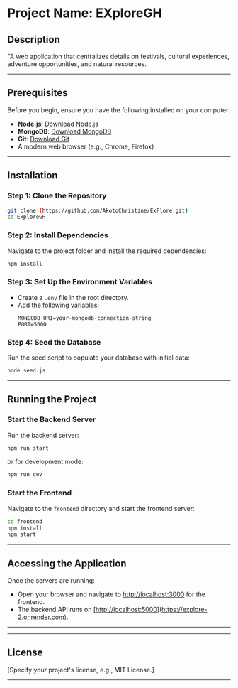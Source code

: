 

# Project Name: EXploreGH

## Description  
"A  web application that centralizes details on festivals, cultural experiences, adventure opportunities, and natural resources.

---



## Prerequisites
Before you begin, ensure you have the following installed on your computer:
- **Node.js**: [Download Node.js](https://nodejs.org/)
- **MongoDB**: [Download MongoDB](https://www.mongodb.com/try/download/community)
- **Git**: [Download Git](https://git-scm.com/)
- A modern web browser (e.g., Chrome, Firefox)

---

## Installation

### Step 1: Clone the Repository
```bash
git clone (https://github.com/AkotoChristine/ExPlore.git)
cd ExploreGH
```

### Step 2: Install Dependencies
Navigate to the project folder and install the required dependencies:
```bash
npm install
```

### Step 3: Set Up the Environment Variables
- Create a `.env` file in the root directory.
- Add the following variables:
  ```
  MONGODB_URI=your-mongodb-connection-string
  PORT=5000
  ```

### Step 4: Seed the Database
Run the seed script to populate your database with initial data:
```bash
node seed.js
```

---

## Running the Project

### Start the Backend Server
Run the backend server:
```bash
npm run start
```
or for development mode:
```bash
npm run dev
```

### Start the Frontend
Navigate to the `frontend` directory and start the frontend server:
```bash
cd frontend
npm install
npm start
```

---

## Accessing the Application
Once the servers are running:
- Open your browser and navigate to [http://localhost:3000](http://localhost:3000) for the frontend.
- The backend API runs on [[http://localhost:5000](http://localhost:5000)](https://explore-2.onrender.com).

---



---

## License
[Specify your project's license, e.g., MIT License.]

---


